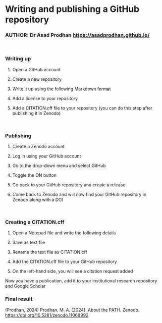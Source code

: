 # **Writing and publishing a GitHub repository** <br />


### **AUTHOR: Dr Asad Prodhan** https://asadprodhan.github.io/


<br />


### **Writing up**


1.	Open a GitHub account

   
2.	Create a new repository

   
3.	Write it up using the following Markdown format

  
4.	Add a license to your repository

   
5.	Add a CITATION.cff file to your repository (you can do this step after publishing it in Zenodo)



<br />


### **Publishing**


1.	Create a Zenodo account

   
2.	Log in using your GitHub account

   
3.	Go to the drop-down menu and select GitHub


4.	Toggle the ON button


5.	Go back to your GitHub repository and create a release


6.	Come back to Zenodo and will now find your GitHub repository in Zenodo along with a DOI



<br />


### **Creating a CITATION.cff**



1.	Open a Notepad file and write the following details

   
3.	Save as text file

   
5.	Rename the text file as CITATION.cff

   
7.	Add the CITATION.cff file to your GitHub repository

   
9.	On the left-hand side, you will see a citation request added

    
Now you have a publication, add it to your institutional research repository and Google Scholar


### **Final result**


(Prodhan, 2024)
Prodhan, M. A. (2024). About the PATH. Zenodo. https://doi.org/10.5281/zenodo.11068992



